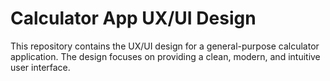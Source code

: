 # Calculator App UX/UI Design

This repository contains the UX/UI design for a general-purpose calculator application. The design focuses on providing a clean, modern, and intuitive user interface.
